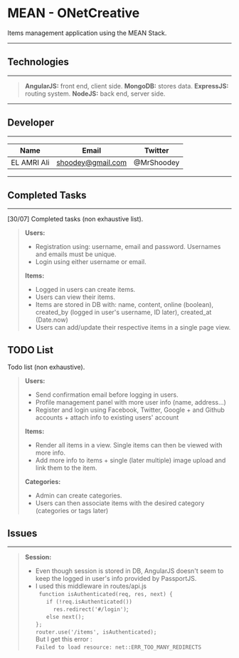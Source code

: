 MEAN - ONetCreative
===================

Items management application using the MEAN Stack.

----------

## Technologies
-------------

> **AngularJS:** front end, client side.
> **MongoDB:** stores data.
> **ExpressJS:** routing system.
> **NodeJS:** back end, server side.


----------

## Developer
-------------

|      Name     |        Email      |      Twitter    |
| ------------- | ----------------- | --------------- |
| EL AMRI Ali  	| shoodey@gmail.com | @MrShoodey      |


----------

## Completed Tasks
-------------

[30/07] Completed tasks (non exhaustive list).

> **Users:**
> 
> *   Registration using: username, email and password. Usernames and emails must be unique.
>*    Login using either username or email.
> 
> **Items:**
> 
> *   Logged in users can create items.
>*    Users can view their items.
> *   Items are stored in DB with: name, content, online (boolean), created_by (logged in user's username, ID later), created_at (Date.now)
> *   Users can add/update their respective items in a single page view.

## TODO List

Todo list (non exhaustive).
> **Users:**
> 
> *   Send confirmation email before logging in users.
> *    Profile management panel with more user info (name, address...)
> *    Register and login using Facebook, Twitter, Google + and Github accounts + attach info to existing users' account
> 
> **Items:**
> 
> *   Render all items in a view. Single items can then be viewed with more info.
> *   Add more info to items + single (later multiple) image upload and link them to the item.
> 
> **Categories:**
>
> *  Admin can create categories.
> * Users can then associate items with the desired category (categories or tags later)

## Issues
-------------

> **Session:**
> 
> *   Even though session is stored in DB, AngularJS doesn't seem to keep the logged in user's info provided by PassportJS.
> *   I used this middleware in routes/api.js <br>
> ` function isAuthenticated(req, res, next) {`<br>
>&nbsp; &nbsp; &nbsp; `if (!req.isAuthenticated())` <br>
> &nbsp; &nbsp; &nbsp; &nbsp; &nbsp; `res.redirect('#/login')`;<br>
> &nbsp; &nbsp; &nbsp; `else next();`<br>
> `};`<br>
>`router.use('/items', isAuthenticated);` <br>
> But I get this error : <br>
>`Failed to load resource: net::ERR_TOO_MANY_REDIRECTS`<br>